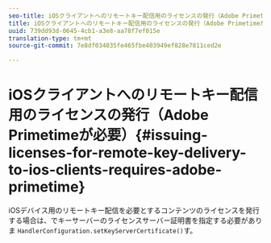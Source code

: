 ```yaml
---
seo-title: iOSクライアントへのリモートキー配信用のライセンスの発行（Adobe Primetimeが必要）
title: iOSクライアントへのリモートキー配信用のライセンスの発行（Adobe Primetimeが必要）
uuid: 739dd93d-0645-4cb1-a3e8-aa78f7ef015e
translation-type: tm+mt
source-git-commit: 7e8df034035fe465fbe403949ef828e7811ced2e

---
```



# iOSクライアントへのリモートキー配信用のライセンスの発行（Adobe Primetimeが必要）{#issuing-licenses-for-remote-key-delivery-to-ios-clients-requires-adobe-primetime}

iOSデバイス用のリモートキー配信を必要とするコンテンツのライセンスを発行する場合は、でキーサーバーのライセンスサーバー証明書を指定する必要がありま `HandlerConfiguration.setKeyServerCertificate()`す。
